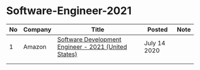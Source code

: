 # Software-Engineer-2021



|  No |Company   |Title   |Posted   |  Note |
|---|---|---|---|---|
|   1|  Amazon | [Software Development Engineer - 2021 (United States)](https://www.amazon.jobs/en/jobs/1204412/software-development-engineer-2021-united-states) |July 14 2020 |   |   
|   |   |   |   |   |
|   |   |   |   |   |
